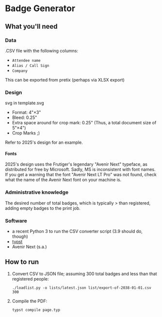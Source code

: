 # Badge Generator
## What you'll need

### Data

.CSV file with the following columns:

- `Attendee name`
- `Alias / Call Sign`
- `Company`

This can be exported from pretix (perhaps via XLSX export)

### Design

svg in template.svg

- Format: 4"×3"
- Bleed: 0.25"
- Extra space around for crop mark: 0.25" (Thus, a total document size of 5"×4")
- Crop Marks ;)

Refer to 2025's design for an example.

#### Fonts

2025's design uses the Frutiger's legendary "Avenir Next" typeface, as
distributed for free by Microsoft. Sadly, MS is inconsistent with font names.
If you get a warning that the font "Avenir Next LT Pro" was not found, check
what the name of the Avenir Next font on your machine is.

### Administrative knowledge

The desired number of total badges, which is typically > than registered, adding empty badges to the print job.

### Software

- a recent Python 3 to run the CSV converter script (3.9 should do, though)
- [typst](https://github.com/typst/typst/releases)
- Avenir Next (s.a.)

## How to run



1. Convert CSV to JSON file; assuming 300 total badges and less than that registered people:
   ```shell
   ./loadlist.py -o lists/latest.json list/export-of-2038-01-01.csv 300
   ```
2. Compile the PDF:
   ```shell
   typst compile page.typ
   ```
